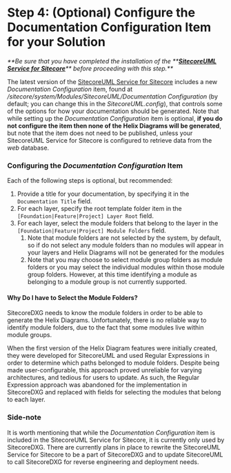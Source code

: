 # Step 4: \(Optional\) Configure the Documentation Configuration Item for your Solution

_**Be sure that you have completed the installation of the **_[_**SitecoreUML Service for Sitecore**_](/getting-started/general-installation/install-the-sitecoreuml-service-for-sitecore.md)_** before proceeding with this step.**_

The latest version of the [SitecoreUML Service for Sitecore](https://github.com/zkniebel/SitecoreUML/releases/latest) includes a new _Documentation Configuration_ item, found at _/sitecore/system/Modules/SitecoreUML/Documentation Configuration_ \(by default; you can change this in the _SitecoreUML.config_\), that controls some of the options for how your documentation should be generated. Note that while setting up the _Documentation Configuration_ item is optional, **if you do not configure the item then none of the Helix Diagrams will be generated**, but note that the item does not need to be published, unless your SitecoreUML Service for Sitecore is configured to retrieve data from the _web_ database.

### Configuring the _Documentation Configuration_ Item

Each of the following steps is optional, but recommended:

1. Provide a title for your documentation, by specifying it in the `Documentation Title` field.
2. For each layer, specify the root template folder item in the `[Foundation|Feature|Project] Layer Root` field.
3. For each layer, select the module folders that belong to the layer in the `[Foundation|Feature|Project] Module Folders` field.
   1. Note that module folders are not selected by the system, by default, so if do not select any module folders than no modules will appear in your layers and Helix Diagrams will not be generated for the modules
   2. Note that you may choose to select module group folders as module folders or you may select the individual modules within those module group folders. However, at this time identifying a module as belonging to a module group is not currently supported. 

#### Why Do I have to Select the Module Folders?

SitecoreDXG needs to know the module folders in order to be able to generate the Helix Diagrams. Unfortunately, there is no reliable way to identify module folders, due to the fact that some modules live within module groups. 

When the first version of the Helix Diagram features were initially created, they were developed for SitecoreUML and used Regular Expressions in order to determine which paths belonged to module folders. Despite being made user-configurable, this approach proved unreliable for varying architectures, and tedious for users to update. As such, the Regular Expression approach was abandoned for the implementation in SitecoreDXG and replaced with fields for selecting the modules that belong to each layer.

### Side-note

It is worth mentioning that while the _Documentation Configuration_ item is included in the SitecoreUML Service for Sitecore, it is currently only used by SitecoreDXG. There are currently plans in place to rewrite the SitecoreUML Service for Sitecore to be a part of SitecoreDXG and to update SitecoreUML to call SitecoreDXG for reverse engineering and deployment needs.

